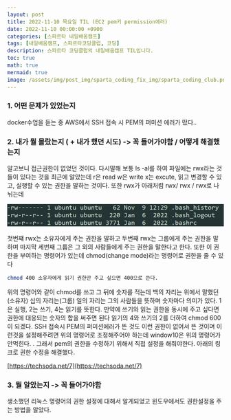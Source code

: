 ```yaml
---
layout: post
title: 2022-11-10 목요일 TIL (EC2 pem키 permission에러)
date: 2022-11-10 00:00:00 +0900
categories: [스파르타 내일배움캠프]
tags: [내일배움캠프, 스파르타코딩클럽, 코딩]
description: 스파르타 코딩클럽의 내일배움캠프 TIL입니다.
toc: true
math: true
mermaid: true
image: /assets/img/post_img/sparta_coding_fix_img/sparta_coding_club.png
---
```

### 1. 어떤 문제가 있었는지

docker수업을 듣는 중 AWS에서 SSH 접속 시 PEM의 퍼미션 에러가 떴다..

### 2. 내가 뭘 몰랐는지 ( + 내가 했던 시도) -> 꼭 들어가야함 / 어떻게 해결했는지

알고보니 접근권한이 없었던 것이다. 다시말해 보통 ls -al를 하여 파일에는 rwx라는 것들이 있다는 것을 최근에 알았는데 r은 read w은 write x는 excute, 읽고 변경할 수 있고, 실행할 수 있는 권한을 말하는 것이다.  또한 rwx가 아래처럼 rwx/ rwx / rwx로 나뉘는데

![1](/assets/img/post_img/2022-11-10/1.png)

첫번쨰 rwx는 소유자에게 주는 권한을 말하고 두번째 rwx는 그룹에게 주는 권한을 말하며 마지막 세번째 그룹은 그 외의 사람들에게 주는 권한을 말한다고 한다.  또한 이 권한을 부여하는 명령어가 있는데 chmod(change mode)라는 명령어로 권한을 줄 수 있다

```bash
chmod 400 소유자에게 읽기 권한만 주고 싶으면 400으로 쓴다.
```

위의 명령어와 같이 chmod를 쓰고 그 뒤에 숫자를 적는데 백의 자리는 위에서 말했던(소유자) 십의 자리는(그룹) 일의 자리는 그외 사람들을 뜻하며 숫자마다 의미가 있다.  1은 실행, 2는 쓰기, 4는 읽기를 뜻한다. 만약에 쓰기와 읽는 권한을 동시에 주고 싶다면 권한에 대응되는 숫자의 합을 써주면 된다 읽기의 4와 쓰기의 2를 더하여 chmod 600이 되겠다. SSH 접속시 PEM의 퍼미션에러가 뜬 것도 이런 권한이 없어서 뜬 것이며 이런것을 설정해주려면 위의 명령어로 조정해주어야 하는데 window10은 위의 명령어가 안먹힌다. .  그래서 pem의 권한을 수정하기 위해서 직접 설정을 해줘야한다. 아래의 링크로 권한 수정을 해결했다.

[https://techsoda.net/7](https://techsoda.net/7)

### 3. 뭘 알았는지 -> 꼭 들어가야함

생소했던 리눅스 명령어의 권한 설정에 대해서 알게되었고 윈도우에서도 권한설정을 주는 방법을 알았다.
